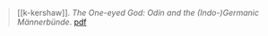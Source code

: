 > [[k-kershaw]]. *The One-eyed God: Odin and the (Indo-)Germanic Männerbünde*. [pdf](a/k-kershaw1997.pdf)
